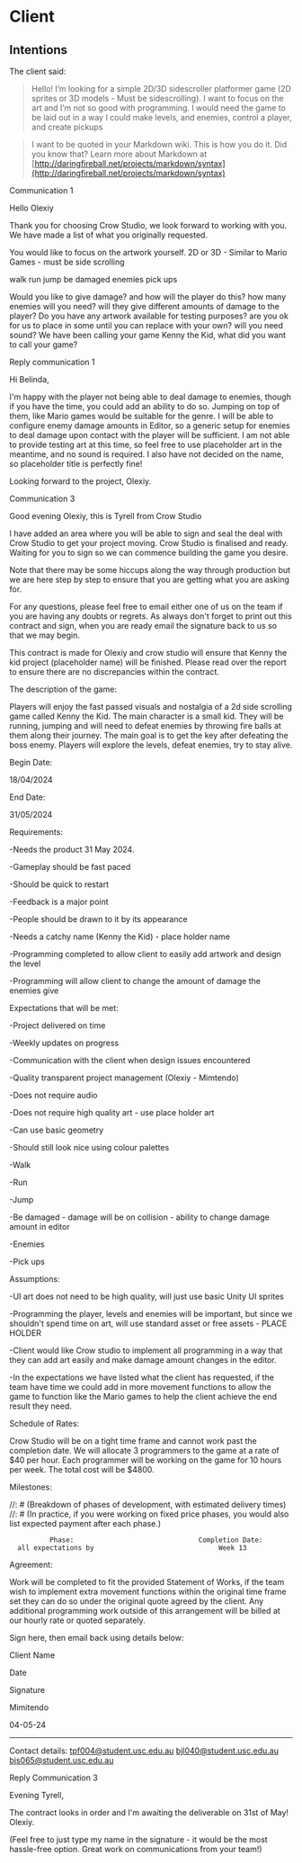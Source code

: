 # Client

## Intentions
The client said:
>Hello! I’m looking for a simple 2D/3D sidescroller platformer game (2D sprites or 3D models - Must be sidescrolling).
>I want to focus on the art and I’m not so good with programming.
>I would need the game to be laid out in a way I could make levels, and enemies, control a player, and create pickups

> I want to be quoted in your Markdown wiki.
> This is how you do it.
> Did you know that?
> Learn more about Markdown at [http://daringfireball.net/projects/markdown/syntax](http://daringfireball.net/projects/markdown/syntax)

Communication 1

Hello Olexiy 

Thank you for choosing Crow Studio, we look forward to working with you. We have made a list of what you originally requested.

You would like to focus on the artwork yourself.
2D or 3D - Similar to Mario Games - must be side scrolling

walk 
run 
jump 
be damaged
enemies
pick ups

Would you like to give damage? and how will the player do this?
how many enemies will you need? will they give different amounts of damage to the player?
Do you have any artwork available for testing purposes? are you ok for us to place in some until you can replace with your own?
will you need sound?
We have been calling your game Kenny the Kid, what did you want to call your game?


Reply communication 1

Hi Belinda,

I'm happy with the player not being able to deal damage to enemies, though if you have the time, you could add an ability to do so. Jumping on top of them, like Mario games would be suitable for the genre.
I will be able to configure enemy damage amounts in Editor, so a generic setup for enemies to deal damage upon contact with the player will be sufficient.
I am not able to provide testing art at this time, so feel free to use placeholder art in the meantime, and no sound is required. I also have not decided on the name, so placeholder title is perfectly fine!

Looking forward to the project,
Olexiy.


Communication 3

Good evening Olexiy, this is Tyrell from Crow Studio

I have added an area where you will be able to sign and seal the deal with Crow Studio to get your project moving. 
Crow Studio is finalised and ready. Waiting for you to sign so we can commence building the game you desire. 

Note that there may be some hiccups along the way through production but 
we are here step by step to ensure that you are getting what you are asking for. 

For any questions, please feel free to email either one of us on the team if you are having any doubts or regrets. 
As always don't forget to print out this contract and sign, when you are ready email the signature back to us so that 
we may begin. 

This contract is made for Olexiy and crow studio will ensure that Kenny the kid project (placeholder name) will be finished. 
Please read over the report to ensure there are no discrepancies within the contract.

The description of the game: 

Players will enjoy the fast passed visuals and nostalgia of a 2d side scrolling game called Kenny the Kid. The main character is a small kid. They will be running, jumping and will need to defeat enemies by throwing fire balls at them along their journey. The main goal is to get the key after defeating the boss enemy. Players will explore the levels, defeat enemies, try to stay alive.

Begin Date:

18/04/2024

End Date:

31/05/2024

Requirements: 

-Needs the product 31 May 2024.

-Gameplay should be fast paced

-Should be quick to restart

-Feedback is a major point

-People should be drawn to it by its appearance

-Needs a catchy name (Kenny the Kid) - place holder name

-Programming completed to allow client to easily add artwork and design the level

-Programming will allow client to change the amount of damage the enemies give

Expectations that will be met:

-Project delivered on time

-Weekly updates on progress

-Communication with the client when design issues encountered

-Quality transparent project management (Olexiy - Mimtendo)

-Does not require audio

-Does not require high quality art - use place holder art

-Can use basic geometry

-Should still look nice using colour palettes

-Walk

-Run

-Jump

-Be damaged - damage will be on collision - ability to change damage amount in editor


-Enemies

-Pick ups

Assumptions:

-UI art does not need to be high quality, will just use basic Unity UI sprites

-Programming the player, levels and enemies will be important, but since we shouldn't spend time on art, will use standard asset or free assets - PLACE HOLDER

-Client would like Crow studio to implement all programming in a way that they can add art easily and make damage amount changes in the editor.

-In the expectations we have listed what the client has requested, if the team have time we could add in more movement functions to allow the game to function like the Mario games to help the client achieve the end result they need.

Schedule of Rates:

Crow Studio will be on a tight time frame and cannot work past the completion date. We will allocate 3 programmers to the game at a rate of $40 per hour. Each programmer will be working on the game for 10 hours per week. The total cost will be $4800.

Milestones:

//: # (Breakdown of phases of development, with estimated delivery times) 
//: # (In practice, if you were working on fixed price phases, you would also list expected payment after each phase.)

              Phase:                               Completion Date:
      all expectations by                               Week 13

Agreement:

Work will be completed to fit the provided Statement of Works, if the team wish to implement extra movement functions within the original time frame set they can do so under the original quote agreed by the client. Any additional programming work outside of this arrangement will be billed at our hourly rate or quoted separately.


Sign here, then email back using details below:

Client Name

Date

Signature

Mimitendo

04-05-24
______________
Contact details:
tpf004@student.usc.edu.au
bjl040@student.usc.edu.au
bjs065@student.usc.edu.au

Reply Communication 3

Evening Tyrell,

The contract looks in order and I'm awaiting the deliverable on 31st of May!
Olexiy.

(Feel free to just type my name in the signature - it would be the most hassle-free option. Great work on communications from your team!)

